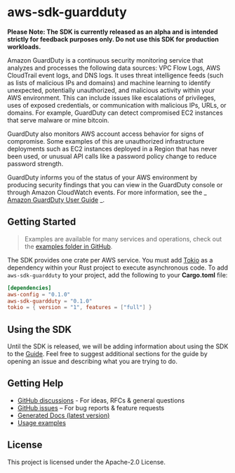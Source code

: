 # aws-sdk-guardduty

**Please Note: The SDK is currently released as an alpha and is intended strictly for
feedback purposes only. Do not use this SDK for production workloads.**

Amazon GuardDuty is a continuous security monitoring service that analyzes and processes the following data sources: VPC Flow Logs, AWS CloudTrail event logs, and DNS logs. It uses threat intelligence feeds (such as lists of malicious IPs and domains) and machine learning to identify unexpected, potentially unauthorized, and malicious activity within your AWS environment. This can include issues like escalations of privileges, uses of exposed credentials, or communication with malicious IPs, URLs, or domains. For example, GuardDuty can detect compromised EC2 instances that serve malware or mine bitcoin.

GuardDuty also monitors AWS account access behavior for signs of compromise. Some examples of this are unauthorized infrastructure deployments such as EC2 instances deployed in a Region that has never been used, or unusual API calls like a password policy change to reduce password strength.

GuardDuty informs you of the status of your AWS environment by producing security findings that you can view in the GuardDuty console or through Amazon CloudWatch events. For more information, see the _ [Amazon GuardDuty User Guide](https://docs.aws.amazon.com/guardduty/latest/ug/what-is-guardduty.html) _.

## Getting Started

> Examples are available for many services and operations, check out the
> [examples folder in GitHub](https://github.com/awslabs/aws-sdk-rust/tree/main/examples).

The SDK provides one crate per AWS service. You must add [Tokio](https://crates.io/crates/tokio)
as a dependency within your Rust project to execute asynchronous code. To add `aws-sdk-guardduty` to
your project, add the following to your **Cargo.toml** file:

```toml
[dependencies]
aws-config = "0.1.0"
aws-sdk-guardduty = "0.1.0"
tokio = { version = "1", features = ["full"] }
```

## Using the SDK

Until the SDK is released, we will be adding information about using the SDK to the
[Guide](https://github.com/awslabs/aws-sdk-rust/blob/main/Guide.md). Feel free to suggest
additional sections for the guide by opening an issue and describing what you are trying to do.

## Getting Help

* [GitHub discussions](https://github.com/awslabs/aws-sdk-rust/discussions) - For ideas, RFCs & general questions
* [GitHub issues](https://github.com/awslabs/aws-sdk-rust/issues/new/choose) – For bug reports & feature requests
* [Generated Docs (latest version)](https://awslabs.github.io/aws-sdk-rust/)
* [Usage examples](https://github.com/awslabs/aws-sdk-rust/tree/main/examples)

## License

This project is licensed under the Apache-2.0 License.

